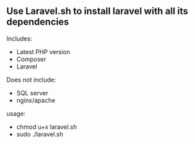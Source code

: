 ## Use Laravel.sh to install laravel with all its dependencies
Includes:
- Latest PHP version
- Composer
- Laravel

Does not include:
- SQL server
- nginx/apache

usage:
- chmod u+x laravel.sh
- sudo ./laravel.sh